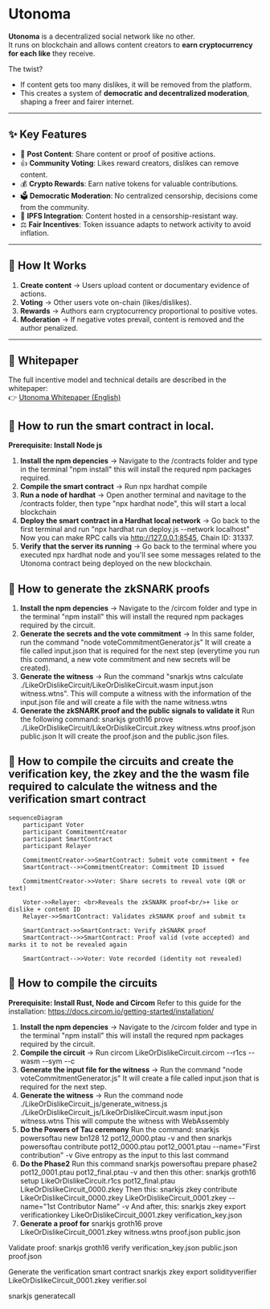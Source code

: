 # Utonoma

**Utonoma** is a decentralized social network like no other.  
It runs on blockchain and allows content creators to **earn cryptocurrency for each like** they receive.  

The twist?  
- If content gets too many dislikes, it will be removed from the platform.  
- This creates a system of **democratic and decentralized moderation**, shaping a freer and fairer internet.

---

## ✨ Key Features

- 📝 **Post Content**: Share content or proof of positive actions.  
- 👍 **Community Voting**: Likes reward creators, dislikes can remove content.  
- 💰 **Crypto Rewards**: Earn native tokens for valuable contributions.  
- 🗳 **Democratic Moderation**: No centralized censorship, decisions come from the community.  
- 📂 **IPFS Integration**: Content hosted in a censorship-resistant way.  
- ⚖️ **Fair Incentives**: Token issuance adapts to network activity to avoid inflation.  

---

## 🧩 How It Works

1. **Create content** → Users upload content or documentary evidence of actions.  
2. **Voting** → Other users vote on-chain (likes/dislikes).  
3. **Rewards** → Authors earn cryptocurrency proportional to positive votes.  
4. **Moderation** → If negative votes prevail, content is removed and the author penalized.  

---

## 📖 Whitepaper

The full incentive model and technical details are described in the whitepaper:  
👉 [Utonoma Whitepaper (English)](https://blog.utonoma.com/wp-content/uploads/2024/04/utonoma_en.pdf)

## 📖 How to run the smart contract in local.
**Prerequisite: Install Node js**
1. **Install the npm depencies** → Navigate to the /contracts folder and type in the terminal "npm install" this will install the requred npm packages required.
2. **Compile the smart contract** → Run npx hardhat compile
3. **Run a node of hardhat** → Open another terminal and navitage to the /contracts folder, then type "npx hardhat node", this will start a local blockchain
4. **Deploy the smart contract in a Hardhat local network** → Go back to the first terminal and run "npx hardhat run deploy.js --network localhost"
Now you can make RPC calls via http://127.0.0.1:8545, Chain ID: 31337.
5. **Verify that the server its running** → Go back to the terminal where you executed npx hardhat node and you'll see some messages related to the Utonoma contract being deployed on the new blockchain.

## 📖 How to generate the zkSNARK proofs
1. **Install the npm depencies** → Navigate to the /circom folder and type in the terminal "npm install" this will install the requred npm packages required by the circuit.
2. **Generate the secrets and the vote commitment** → In this same folder, run the command "node voteCommitmentGenerator.js" It will create a file called input.json that is required for the next step (everytime you run this 
command, a new vote commitment and new secrets will be created).
3. **Generate the witness** → Run the command "snarkjs wtns calculate ./LikeOrDislikeCircuit/LikeOrDislikeCircuit.wasm input.json witness.wtns". This will compute a witness with the information of the input.json file and will create a file with the name witness.wtns
4. **Generate the zkSNARK proof and the public signals to validate it** Run the following command:
snarkjs groth16 prove ./LikeOrDislikeCircuit/LikeOrDislikeCircuit.zkey witness.wtns proof.json public.json
It will create the proof.json and the public.json files.

## 📖 How to compile the circuits and create the verification key, the zkey and the the wasm file required to calculate the witness and the verification smart contract
```mermaid
sequenceDiagram
    participant Voter
    participant CommitmentCreator
    participant SmartContract
    participant Relayer

    CommitmentCreator->>SmartContract: Submit vote commitment + fee
    SmartContract-->>CommitmentCreator: Commitment ID issued

    CommitmentCreator->>Voter: Share secrets to reveal vote (QR or text)

    Voter->>Relayer: <br>Reveals the zkSNARK proof<br/>+ like or dislike + content ID
    Relayer->>SmartContract: Validates zkSNARK proof and submit tx

    SmartContract->>SmartContract: Verify zkSNARK proof
    SmartContract-->>SmartContract: Proof valid (vote accepted) and marks it to not be revealed again

    SmartContract-->>Voter: Vote recorded (identity not revealed)
```

## 📖 How to compile the circuits
**Prerequisite: Install Rust, Node and Circom** Refer to this guide for the installation: https://docs.circom.io/getting-started/installation/
1. **Install the npm depencies** → Navigate to the /circom folder and type in the terminal "npm install" this will install the requred npm packages required by the circuit.
2. **Compile the circuit** → Run circom LikeOrDislikeCircuit.circom --r1cs --wasm --sym --c
3. **Generate the input file for the witness** → Run the command "node voteCommitmentGenerator.js" It will create a file called input.json that is required for the next step.
4. **Generate the witness** → Run the command node ./LikeOrDislikeCircuit_js/generate_witness.js ./LikeOrDislikeCircuit_js/LikeOrDislikeCircuit.wasm input.json witness.wtns
This will compute the witness with WebAssembly
5. **Do the Powers of Tau ceremony** Run the command: 
snarkjs powersoftau new bn128 12 pot12_0000.ptau -v 
and then 
snarkjs powersoftau contribute pot12_0000.ptau pot12_0001.ptau --name="First contribution" -v
Give entropy as the input to this last command
6. **Do the Phase2** Run this command snarkjs powersoftau prepare phase2 pot12_0001.ptau pot12_final.ptau -v
and then this other:
snarkjs groth16 setup LikeOrDislikeCircuit.r1cs pot12_final.ptau LikeOrDislikeCircuit_0000.zkey
Then this:
snarkjs zkey contribute LikeOrDislikeCircuit_0000.zkey LikeOrDislikeCircuit_0001.zkey --name="1st Contributor Name" -v
And after, this:
snarkjs zkey export verificationkey LikeOrDislikeCircuit_0001.zkey verification_key.json
7. **Generate a proof for** 
snarkjs groth16 prove LikeOrDislikeCircuit_0001.zkey witness.wtns proof.json public.json

Validate proof:
snarkjs groth16 verify verification_key.json public.json proof.json

Generate the verification smart contract
snarkjs zkey export solidityverifier LikeOrDislikeCircuit_0001.zkey verifier.sol

snarkjs generatecall

